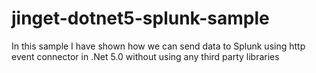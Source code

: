 # jinget-dotnet5-splunk-sample
In this sample I have shown how we can send data to Splunk using http event connector in .Net 5.0 without using any third party libraries
